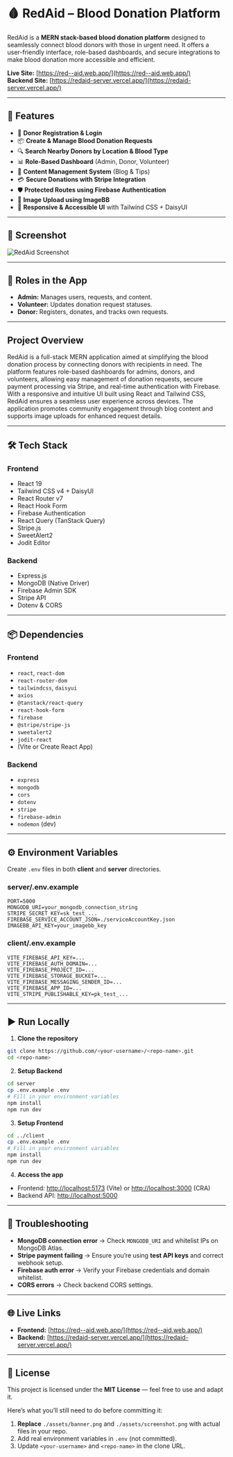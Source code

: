 


# 🩸 RedAid – Blood Donation Platform


RedAid is a **MERN stack-based blood donation platform** designed to seamlessly connect blood donors with those in urgent need. It offers a user-friendly interface, role-based dashboards, and secure integrations to make blood donation more accessible and efficient.

**Live Site:** [https://red--aid.web.app/](https://red--aid.web.app/)  
**Backend Site:** [https://redaid-server.vercel.app/](https://redaid-server.vercel.app/)


---

## 🚀 Features

- 🔐 **Donor Registration & Login**
- 📦 **Create & Manage Blood Donation Requests**
- 🔍 **Search Nearby Donors by Location & Blood Type**
- 📊 **Role-Based Dashboard** (Admin, Donor, Volunteer)
- 🧾 **Content Management System** (Blog & Tips)
- 💳 **Secure Donations with Stripe Integration**
- 🛡 **Protected Routes using Firebase Authentication**
- 📁 **Image Upload using ImageBB**
- 🎨 **Responsive & Accessible UI** with Tailwind CSS + DaisyUI

---


## 📸 Screenshot

![RedAid Screenshot](./src/assets/webpage.png)

---

## 🔐 Roles in the App

* **Admin:** Manages users, requests, and content.
* **Volunteer:** Updates donation request statuses.
* **Donor:** Registers, donates, and tracks own requests.

---
## Project Overview

RedAid is a full-stack MERN application aimed at simplifying the blood donation process by connecting donors with recipients in need. The platform features role-based dashboards for admins, donors, and volunteers, allowing easy management of donation requests, secure payment processing via Stripe, and real-time authentication with Firebase. With a responsive and intuitive UI built using React and Tailwind CSS, RedAid ensures a seamless user experience across devices. The application promotes community engagement through blog content and supports image uploads for enhanced request details.


---
## 🛠️ Tech Stack

### **Frontend**
- React 19
- Tailwind CSS v4 + DaisyUI
- React Router v7
- React Hook Form
- Firebase Authentication
- React Query (TanStack Query)
- Stripe.js
- SweetAlert2
- Jodit Editor

### **Backend**
- Express.js
- MongoDB (Native Driver)
- Firebase Admin SDK
- Stripe API
- Dotenv & CORS

---

## 📦 Dependencies

### **Frontend**
- `react`, `react-dom`
- `react-router-dom`
- `tailwindcss`, `daisyui`
- `axios`
- `@tanstack/react-query`
- `react-hook-form`
- `firebase`
- `@stripe/stripe-js`
- `sweetalert2`
- `jodit-react`
- (Vite or Create React App)

### **Backend**
- `express`
- `mongodb`
- `cors`
- `dotenv`
- `stripe`
- `firebase-admin`
- `nodemon` (dev)

---

## ⚙️ Environment Variables

Create `.env` files in both **client** and **server** directories.

### **server/.env.example**
```env
PORT=5000
MONGODB_URI=your_mongodb_connection_string
STRIPE_SECRET_KEY=sk_test_...
FIREBASE_SERVICE_ACCOUNT_JSON=./serviceAccountKey.json
IMAGEBB_API_KEY=your_imagebb_key
````

### **client/.env.example**

```env
VITE_FIREBASE_API_KEY=...
VITE_FIREBASE_AUTH_DOMAIN=...
VITE_FIREBASE_PROJECT_ID=...
VITE_FIREBASE_STORAGE_BUCKET=...
VITE_FIREBASE_MESSAGING_SENDER_ID=...
VITE_FIREBASE_APP_ID=...
VITE_STRIPE_PUBLISHABLE_KEY=pk_test_...
```

---

## ▶️ Run Locally

1. **Clone the repository**

```bash
git clone https://github.com/<your-username>/<repo-name>.git
cd <repo-name>
```

2. **Setup Backend**

```bash
cd server
cp .env.example .env
# Fill in your environment variables
npm install
npm run dev
```

3. **Setup Frontend**

```bash
cd ../client
cp .env.example .env
# Fill in your environment variables
npm install
npm run dev
```

4. **Access the app**

* Frontend: [http://localhost:5173](http://localhost:5173) (Vite) or [http://localhost:3000](http://localhost:3000) (CRA)
* Backend API: [http://localhost:5000](http://localhost:5000)

---


## 🧪 Troubleshooting

* **MongoDB connection error** → Check `MONGODB_URI` and whitelist IPs on MongoDB Atlas.
* **Stripe payment failing** → Ensure you’re using **test API keys** and correct webhook setup.
* **Firebase auth error** → Verify your Firebase credentials and domain whitelist.
* **CORS errors** → Check backend CORS settings.

---

## 🌐 Live Links

* **Frontend:** [https://red--aid.web.app/](https://red--aid.web.app/)
* **Backend:** [https://redaid-server.vercel.app/](https://redaid-server.vercel.app/)

---

## 📜 License

This project is licensed under the **MIT License** — feel free to use and adapt it.


Here’s what you’ll still need to do before committing it:
1. **Replace** `./assets/banner.png` and `./assets/screenshot.png` with actual files in your repo.  
2. Add real environment variables in `.env` (not committed).  
3. Update `<your-username>` and `<repo-name>` in the clone URL.  
